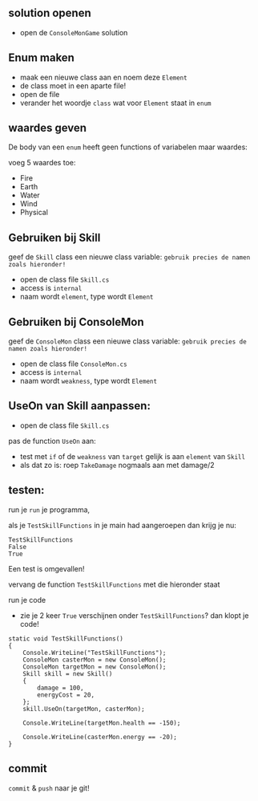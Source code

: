## solution openen

- open de `ConsoleMonGame` solution

## Enum maken

- maak een nieuwe class aan en noem deze `Element`
- de class moet in een aparte file!
- open de file
- verander het woordje `class` wat voor `Element` staat in `enum`

## waardes geven

De body van een `enum` heeft geen functions of variabelen maar waardes:

voeg 5 waardes toe:
- Fire
- Earth
- Water
- Wind
- Physical


## Gebruiken bij Skill



geef de `Skill` class een nieuwe class variable:
`gebruik precies de namen zoals hieronder!`

- open de class file `Skill.cs`
- access is `internal`
- naam wordt `element`, type wordt `Element`

## Gebruiken bij ConsoleMon



geef de `ConsoleMon` class een nieuwe class variable:
`gebruik precies de namen zoals hieronder!`

- open de class file `ConsoleMon.cs`
- access is `internal`
- naam wordt `weakness`, type wordt `Element`

## UseOn van Skill aanpassen:

- open de class file `Skill.cs`

pas de function `UseOn` aan:
- test met `if` of de `weakness` van `target` gelijk is aan `element` van `Skill`
- als dat zo is: roep `TakeDamage` nogmaals aan met damage/2
## testen:

run je `run` je programma,

als je `TestSkillFunctions` in je main had aangeroepen dan krijg je nu:

```
TestSkillFunctions
False
True
```

Een test is omgevallen!

vervang de function `TestSkillFunctions` met die hieronder staat

run je code

- zie je 2 keer `True` verschijnen onder `TestSkillFunctions`? dan klopt je code!


```
static void TestSkillFunctions()
{
    Console.WriteLine("TestSkillFunctions");
    ConsoleMon casterMon = new ConsoleMon();
    ConsoleMon targetMon = new ConsoleMon();
    Skill skill = new Skill()
    {
        damage = 100,
        energyCost = 20,
    };
    skill.UseOn(targetMon, casterMon);

    Console.WriteLine(targetMon.health == -150);

    Console.WriteLine(casterMon.energy == -20);
}
```

## commit

`commit` & `push` naar je git!